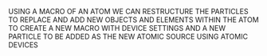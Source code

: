 USING A MACRO OF AN ATOM WE CAN RESTRUCTURE THE PARTICLES TO REPLACE AND ADD NEW OBJECTS AND ELEMENTS WITHIN THE ATOM TO CREATE A NEW MACRO WITH DEVICE SETTINGS AND A NEW PARTICLE TO BE ADDED AS THE NEW ATOMIC SOURCE USING ATOMIC DEVICES
